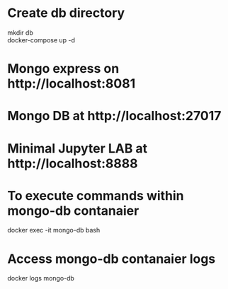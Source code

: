 # Create db directory 
mkdir db  
docker-compose  up -d
# Mongo express on http://localhost:8081
# Mongo DB at  http://localhost:27017
# Minimal Jupyter LAB at http://localhost:8888

# To execute commands within mongo-db contanaier
docker exec -it mongo-db bash

# Access mongo-db contanaier logs
docker logs mongo-db

